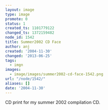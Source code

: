 ```yaml
---
layout: image
type: image
promote: 0
status: 1
created_ts: 1101779122
changed_ts: 1372159482
node_id: 1542
title: Summer2002 CD Face
author: anj
created: '2004-11-30'
changed: '2013-06-25'
tags:
  - imgn
images:
  - image/images/summer2002-cd-face-1542.png
url: "/node/1542/"
aliases: []
date: '2004-11-30'
---
```

CD print for my summer 2002 compilation CD.
